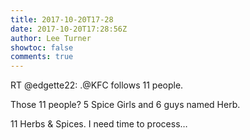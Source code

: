 ```yaml
---
title: 2017-10-20T17-28
date: 2017-10-20T17:28:56Z
author: Lee Turner
showtoc: false
comments: true
---
```


RT @edgette22: .@KFC follows 11 people.

Those 11 people? 5 Spice Girls and 6 guys named Herb. 

11 Herbs &amp; Spices. I need time to process…

